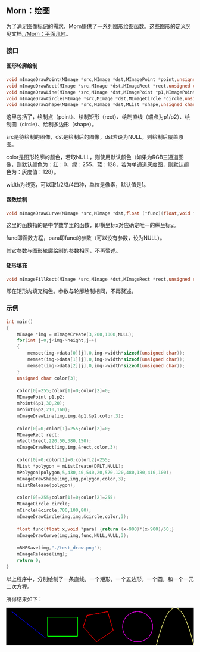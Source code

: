 ## Morn：绘图

为了满足图像标记的需求，Morn提供了一系列图形绘图函数。这些图形的定义另见文档[../Morn：平面几何](Morn：平面几何)。



### 接口

#### 图形轮廓绘制

```c
void mImageDrawPoint(MImage *src,MImage *dst,MImagePoint *point,unsigned char *color,int width);
void mImageDrawRect(MImage *src,MImage *dst,MImageRect *rect,unsigned char *color,int width);
void mImageDrawLine(MImage *src,MImage *dst,MImagePoint *p1,MImagePoint *p2,unsigned char *color,int width);
void mImageDrawCircle(MImage *src,MImage *dst,MImageCircle *circle,unsigned char *color,int width);
void mImageDrawShape(MImage *src,MImage *dst,MList *shape,unsigned char *color,int width);
```

这里包括了，绘制点（point）、绘制矩形（rect）、绘制直线（端点为p1/p2）、绘制圆（circle）、绘制多边形（shape）。

src是待绘制的图像，dst是绘制后的图像，dst若设为NULL，则绘制后覆盖原图。

color是图形轮廓的颜色，若取NULL，则使用默认颜色（如果为RGB三通道图像，则默认颜色为：红：0，绿：255，蓝：128，若为单通道灰度图，则默认颜色为：灰度值：128）。

width为线宽，可以取1/2/3/4四种，单位是像素，默认值是1。



#### 函数绘制

```c
void mImageDrawCurve(MImage *src,MImage *dst,float (*func)(float,void *),void *para,unsigned char *color,int width);
```

这里的函数指的是中学数学里的函数，即横坐标x对应确定唯一的纵坐标y。

func即函数方程，para即func的参数（可以没有参数，设为NULL）。

其它参数与图形轮廓绘制的参数相同，不再赘述。



#### 矩形填充

```c
void mImageFillRect(MImage *src,MImage *dst,MImageRect *rect,unsigned char *color)；
```

即在矩形内填充纯色。参数与轮廓绘制相同，不再赘述。



### 示例

```c
int main()
{
    MImage *img = mImageCreate(3,200,1000,NULL);
    for(int j=0;j<img->height;j++)
    {
        memset(img->data[0][j],0,img->width*sizeof(unsigned char));
        memset(img->data[1][j],0,img->width*sizeof(unsigned char));
        memset(img->data[2][j],0,img->width*sizeof(unsigned char));
    }
    unsigned char color[3];
    
    color[0]=255;color[1]=0;color[2]=0;
    MImagePoint p1,p2;
    mPoint(&p1,30,20);
    mPoint(&p2,210,160);
    mImageDrawLine(img,img,&p1,&p2,color,3);
    
    color[0]=0;color[1]=255;color[2]=0;
    MImageRect rect;
    mRect(&rect,220,50,380,150);
    mImageDrawRect(img,img,&rect,color,3);
    
    color[0]=0;color[1]=0;color[2]=255;
    MList *polygon = mListCreate(DFLT,NULL);
    mPolygon(polygon,5,430,40,540,20,570,120,480,180,410,100);
    mImageDrawShape(img,img,polygon,color,3);
    mListRelease(polygon);
    
    color[0]=255;color[1]=0;color[2]=255;
    MImageCircle circle;
    mCircle(&circle,700,100,80);
    mImageDrawCircle(img,img,&circle,color,3);
    
    float func(float x,void *para) {return (x-900)*(x-900)/50;}
    mImageDrawCurve(img,img,func,NULL,NULL,3);
    
    mBMPSave(img,"./test_draw.png");
    mImageRelease(img);
    return 0;
}
```

以上程序中，分别绘制了一条直线，一个矩形，一个五边形，一个圆，和一个一元二次方程。

所得结果如下：

![test_draw](test_draw.png)